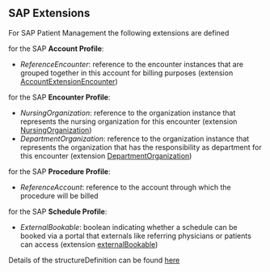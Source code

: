 ## SAP Extensions
For SAP Patient Management the following extensions are defined


for the SAP **Account Profile**: 
- *ReferenceEncounter*: reference to the encounter instances that are grouped together in this account for billing purposes (extension [AccountExtensionEncounter](https://simplifier.net/fhirapiofsappatientmanagementis-h/accountextensionencounter))

for the SAP **Encounter Profile**: 
- *NursingOrganization*: reference to the organization instance that represents the nursing organization for this encounter (extension [NursingOrganization](https://simplifier.net/fhirapiofsappatientmanagementis-h/nursingorganization))
- *DepartmentOrganization*: reference to the organization instance that represents the organization that has the responsibility as department for this encounter (extension [DepartmentOrganization](https://simplifier.net/fhirapiofsappatientmanagementis-h/departmentorganization))

for the SAP **Procedure Profile**: 
- *ReferenceAccount*: reference to the account through which the procedure will be billed

for the SAP **Schedule Profile**: 
- *ExternalBookable*: boolean indicating whether a schedule can be booked via a portal that externals like referring physicians or patients can access (extension [externalBookable](https://simplifier.net/fhirapiofsappatientmanagementis-h/externalbookable))


Details of the structureDefinition can be found [here](https://simplifier.net/fhirapiofsappatientmanagementis-h/~resources?category=Extension)